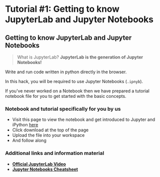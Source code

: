# Tutorial #1: Getting to know JupyterLab and Jupyter Notebooks

## Getting to know JupyterLab and Jupyter Notebooks

> What is JupyterLab? **JupyterLab is the generation of Jupyter Notebooks!**

Write and run code written in python directly in the browser.

In this hack, you will be required to use Jupyter Notebooks (`.ipnyb`).

If you've never worked on a Notebook then we have prepared a tutorial notebook file for you to get started with the basic concepts.

### Notebook and tutorial specifically for you by us

- Visit this page to view the notebook and get introduced to Jupyter and iPython [here](https://bit.ly/3m3ZPCG)
- Click download at the top of the page
- Upload the file into your workspace 
- And follow along

### Additional links and information material

* **[Official JupyterLab Video](https://www.youtube.com/watch?v=A5YyoCKxEOU)**
* **[Jupyter Notebooks Cheatsheet ](https://github.com/ironhacks/Tutorials-COVID-19/blob/master/tutorials-fall-2020/python/Shortcuts.png)**

